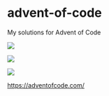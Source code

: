# advent-of-code
My solutions for Advent of Code

![](https://img.shields.io/badge/day%20📅-6-blue)

![](https://img.shields.io/badge/stars%20⭐-12-yellow)

![](https://img.shields.io/badge/days%20completed-6-red)

https://adventofcode.com/
